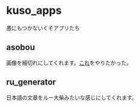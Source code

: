 # kuso_apps
愚にもつかないくそアプリたち

## asobou
画像を細切れにしてくれます。[これ](https://dic.nicovideo.jp/a/%E2%97%8B%E2%97%8B%E3%81%A7%E3%81%82%E3%81%9D%E3%81%BC%E3%81%86)をやりたかった。

## ru_generator
日本語の文章をルー大柴みたいな感じにしてくれます。